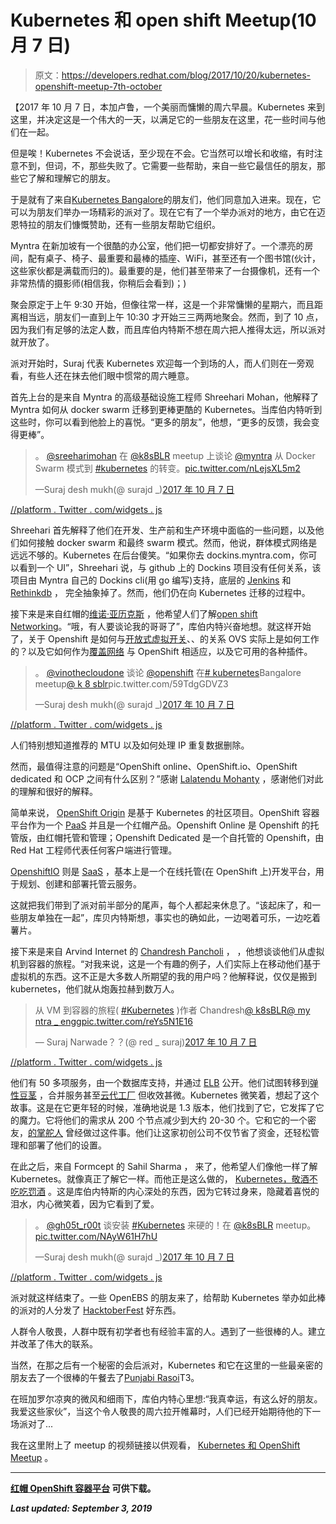 # Kubernetes 和 open shift Meetup(10 月 7 日)

> 原文：<https://developers.redhat.com/blog/2017/10/20/kubernetes-openshift-meetup-7th-october>

【2017 年 10 月 7 日，本加卢鲁，一个美丽而慵懒的周六早晨。Kubernetes 来到这里，并决定这是一个伟大的一天，以满足它的一些朋友在这里，花一些时间与他们在一起。

但是唉！Kubernetes 不会说话，至少现在不会。它当然可以增长和收缩，有时注意不到，但词，不，那些失败了。它需要一些帮助，来自一些它最信任的朋友，那些它了解和理解它的朋友。

于是就有了来自[Kubernetes Bangalore](https://www.meetup.com/kubernetes-openshift-India-Meetup/events/243224993/)的朋友们，他们同意加入进来。现在，它可以为朋友们举办一场精彩的派对了。现在它有了一个举办派对的地方，由它在迈恩特拉的朋友们慷慨赞助，还有一些朋友帮助它组织。

Myntra 在新加坡有一个很酷的办公室，他们把一切都安排好了。一个漂亮的房间，配有桌子、椅子、最重要和最棒的插座、WiFi，甚至还有一个图书馆(伙计，这些家伙都是满载而归的)。最重要的是，他们甚至带来了一台摄像机，还有一个非常热情的摄影师(相信我，你稍后会看到)；)

聚会原定于上午 9:30 开始，但像往常一样，这是一个非常慵懒的星期六，而且距离相当远，朋友们一直到上午 10:30 才开始三三两两地聚会。然而，到了 10 点，因为我们有足够的法定人数，而且库伯内特斯不想在周六把人推得太远，所以派对就开放了。

派对开始时，Suraj 代表 Kubernetes 欢迎每一个到场的人，而人们则在一旁观看，有些人还在抹去他们眼中惯常的周六睡意。

首先上台的是来自 Myntra 的高级基础设施工程师 Shreehari Mohan，他解释了 Myntra 如何从 docker swarm 迁移到更棒更酷的 Kubernetes。当库伯内特听到这些时，你可以看到他脸上的喜悦。“更多的朋友”，他想，“更多的反馈，我会变得更棒”。

> 。 [@sreeharimohan](https://twitter.com/sreeharimohan?ref_src=twsrc%5Etfw) 在 [@k8sBLR](https://twitter.com/k8sBLR?ref_src=twsrc%5Etfw) meetup 上谈论 [@myntra](https://twitter.com/myntra?ref_src=twsrc%5Etfw) 从 Docker Swarm 模式到 [#kubernetes](https://twitter.com/hashtag/kubernetes?src=hash&ref_src=twsrc%5Etfw) 的转变。[pic.twitter.com/nLejsXL5m2](https://t.co/nLejsXL5m2)
> 
> —Suraj desh mukh(@ surajd _)[2017 年 10 月 7 日](https://twitter.com/surajd_/status/916521470125150208?ref_src=twsrc%5Etfw)

[//platform . Twitter . com/widgets . js](//platform.twitter.com/widgets.js)

Shreehari 首先解释了他们在开发、生产前和生产环境中面临的一些问题，以及他们如何接触 docker swarm 和最终 swarm 模式。然而，他说，群体模式网络是远远不够的。Kubernetes 在后台傻笑。“如果你去 dockins.myntra.com，你可以看到一个 UI”，Shreehari 说，与 github 上的 Dockins 项目没有任何关系，该项目由 Myntra 自己的 Dockins cli(用 go 编写)支持，底层的 [Jenkins](https://jenkins.io/) 和 [Rethinkdb](https://www.rethinkdb.com/) ， 完全抽象掉了。然而，他们仍在向 Kubernetes 迁移的过程中。

接下来是来自红帽的[维诺·亚历克斯](https://twitter.com/vinothecloudone) ，他希望人们了解[open shift Networking](https://www.openshift.org/)。“哦，有人要谈论我的哥哥了”，库伯内特兴奋地想。就这样开始了，关于 Openshift 是如何与[开放式虚拟开关](http://openvswitch.org)、、的关系 OVS 实际上是如何工作的？以及它如何作为[覆盖网络](https://en.wikipedia.org/wiki/Overlay_network) 与 OpenShift 相适应，以及它可用的各种插件。

> 。 [@vinothecloudone](https://twitter.com/vinothecloudone?ref_src=twsrc%5Etfw) 谈论 [@openshift](https://twitter.com/openshift?ref_src=twsrc%5Etfw) 在[# kubernetes](https://twitter.com/hashtag/kubernetes?src=hash&ref_src=twsrc%5Etfw)Bangalore meetup[@ k 8 sblr](https://twitter.com/k8sBLR?ref_src=twsrc%5Etfw)pic.twitter.com/59TdgGDVZ3
> 
> —Suraj desh mukh(@ surajd _)[2017 年 10 月 7 日](https://twitter.com/surajd_/status/916534841608355840?ref_src=twsrc%5Etfw)

[//platform . Twitter . com/widgets . js](//platform.twitter.com/widgets.js)

人们特别想知道推荐的 MTU 以及如何处理 IP 重复数据删除。

然而，最值得注意的问题是“OpenShift online、OpenShift.io、OpenShift dedicated 和 OCP 之间有什么区别？”感谢 [Lalatendu Mohanty](https://twitter.com/lalatenduM) ，感谢他们对此的理解和很好的解释。

简单来说， [OpenShift Origin](https://github.com/openshift/origin) 是基于 Kubernetes 的社区项目。OpenShift 容器平台作为一个 [PaaS](https://en.wikipedia.org/wiki/Platform_as_a_service) 并且是一个红帽产品。Openshift Online 是 Openshift 的托管版，由红帽托管和管理；Openshift Dedicated 是一个自托管的 Openshift，由 Red Hat 工程师代表任何客户端进行管理。

[OpenshiftIO](https://openshift.io) 则是 [SaaS](https://en.wikipedia.org/wiki/Software_as_a_service) ，基本上是一个在线托管(在 OpenShift 上)开发平台，用于规划、创建和部署托管云服务。

这就把我们带到了派对前半部分的尾声，每个人都起来休息了。“该起床了，和一些朋友单独在一起”，库贝内特斯想，事实也的确如此，一边喝着可乐，一边吃着薯片。

接下来是来自 Arvind Internet 的 [Chandresh Pancholi](https://www.linkedin.com/in/chandresh-pancholi-467a8015/) ， ，他想谈谈他们从虚拟机到容器的旅程。“对我来说，这是一个有趣的例子，人们实际上在移动他们基于虚拟机的东西。这不正是大多数人所期望的我的用户吗？他解释说，仅仅是搬到 kubernetes，他们就从炮轰拉赫到数万人。

> 从 VM 到容器的旅程( [#Kubernetes](https://twitter.com/hashtag/Kubernetes?src=hash&ref_src=twsrc%5Etfw) )作者 Chandresh[@ k8sBLR](https://twitter.com/k8sBLR?ref_src=twsrc%5Etfw)[@ my ntra _ engg](https://twitter.com/myntra_engg?ref_src=twsrc%5Etfw)[pic.twitter.com/reYs5N1E16](https://t.co/reYs5N1E16)
> 
> — Suraj Narwade？？(@ red _ suraj)[2017 年 10 月 7 日](https://twitter.com/red_suraj/status/916550935177863168?ref_src=twsrc%5Etfw)

[//platform . Twitter . com/widgets . js](//platform.twitter.com/widgets.js)

他们有 50 多项服务，由一个数据库支持，并通过 [ELB](https://aws.amazon.com/documentation/elastic-load-balancing/) 公开。他们试图转移到[弹性豆茎](http://docs.aws.amazon.com/elasticbeanstalk/latest/dg/Welcome.html) ，合并服务甚至[云代工厂](https://www.cloudfoundry.org/foundation/) 但收效甚微。Kubernetes 微笑着，想起了这个故事。这是在它更年轻的时候，准确地说是 1.3 版本，他们找到了它，它发挥了它的魔力。它将他们的需求从 200 个节点减少到大约 20-30 个。它和它的一个密友，[的掌舵人](https://helm.sh/) 曾经做过这件事。他们让这家初创公司不仅节省了资金，还轻松管理和部署了他们的设置。

在此之后，来自 Formcept 的 Sahil Sharma ， 来了，他希望人们像他一样了解 Kubernetes。就像真正了解它一样。而他正是这么做的， [Kubernetes，敬酒不吃吃罚酒](https://github.com/kelseyhightower/kubernetes-the-hard-way) 。这是库伯内特斯的内心深处的东西，因为它转过身来，隐藏着喜悦的泪水，内心微笑着，因为它看到了爱。

> 。 [@gh05t_r00t](https://twitter.com/gh05t_r00t?ref_src=twsrc%5Etfw) 谈安装 [#Kubernetes](https://twitter.com/hashtag/Kubernetes?src=hash&ref_src=twsrc%5Etfw) 来硬的！在 [@k8sBLR](https://twitter.com/k8sBLR?ref_src=twsrc%5Etfw) meetup。[pic.twitter.com/NAyW61H7hU](https://t.co/NAyW61H7hU)
> 
> —Suraj desh mukh(@ surajd _)[2017 年 10 月 7 日](https://twitter.com/surajd_/status/916560192120143872?ref_src=twsrc%5Etfw)

[//platform . Twitter . com/widgets . js](//platform.twitter.com/widgets.js)

派对就这样结束了。一些 OpenEBS 的朋友来了，给帮助 Kubernetes 举办如此棒的派对的人分发了 [HacktoberFest](https://hacktoberfest.digitalocean.com/) 好东西。

人群令人敬畏，人群中既有初学者也有经验丰富的人。遇到了一些很棒的人。建立并改革了伟大的联系。

当然，在那之后有一个秘密的会后派对，Kubernetes 和它在这里的一些最亲密的朋友去了一个很棒的午餐去了[Punjabi Rasoi](https://www.google.co.in/maps/place/The+Punjabi+Rasoi/@12.9118269,77.6362494,17z/data=!3m1!4b1!4m5!3m4!1s0x3bae149055555549:0x9bcf2312a7a0673f!8m2!3d12.9118269!4d77.6384381?dcr=0)T3。

在班加罗尔凉爽的微风和细雨下，库伯内特心里想:“我真幸运，有这么好的朋友。我爱这些家伙”，当这个令人敬畏的周六拉开帷幕时，人们已经开始期待他的下一场派对了...

我在这里附上了 meetup 的视频链接以供观看， [Kubernetes 和 OpenShift Meetup](https://www.youtube.com/playlist?list=PLoRxzlVGlD2jzWvYB3nXoSAOytmgTNcDC) 。

* * *

**[**红帽 OpenShift 容器平台**](https://www.openshift.com/container-platform/) **可供下载。****

***Last updated: September 3, 2019***